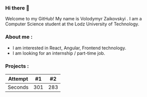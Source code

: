 ### Hi there 👋

Welcome to my GitHub! My name is Volodymyr Zaikovskyi . I am a Computer Science student at the Lodz University of Technology.

### About me :
- I am interested in React, Angular, Frontend technology.
- I am looking for an internship / part-time job.

### Projects :

| Attempt | #1  | #2  |
| :---:   | :-: | :-: |
| Seconds | 301 | 283 |



<!--
**Weniasss/Weniasss** is a ✨ _special_ ✨ repository because its `README.md` (this file) appears on your GitHub profile.

Here are some ideas to get you started:

- 🔭 I’m currently working on ...
- 🌱 I’m currently learning ...
- 👯 I’m looking to collaborate on ...
- 🤔 I’m looking for help with ...
- 💬 Ask me about ...
- 📫 How to reach me: ...
- 😄 Pronouns: ...
- ⚡ Fun fact: ...
-->
